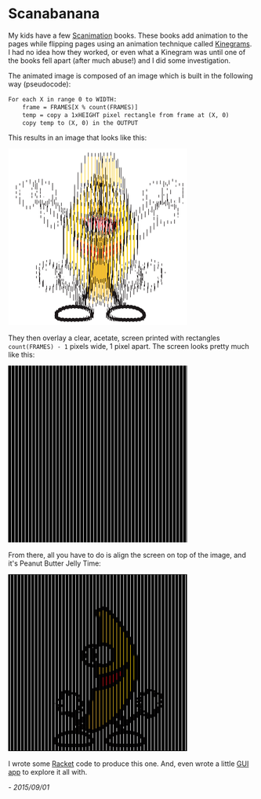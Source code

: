 # Scanabanana

My kids have a few [Scanimation](http://scanimationbooks.com/)
books. These books add animation to the pages while flipping pages
using an animation technique called
[Kinegrams](http://thinkzone.wlonk.com/Kinegram/Kinegram.htm). I had
no idea how they worked, or even what a Kinegram was until one of the
books fell apart (after much abuse!) and I did some investigation.

The animated image is composed of an image which is built in the
following way (pseudocode):

    For each X in range 0 to WIDTH:
        frame = FRAMES[X % count(FRAMES)]
        temp = copy a 1xHEIGHT pixel rectangle from frame at (X, 0)
        copy temp to (X, 0) in the OUTPUT

This results in an image that looks like this:

![background](./i/scana-bg.png)

They then overlay a clear, acetate, screen printed with rectangles
`count(FRAMES) - 1` pixels wide, 1 pixel apart. The screen looks
pretty much like this:

![background](./i/scana-mask.png)

From there, all you have to do is align the screen on top of the
image, and it's Peanut Butter Jelly Time:

![Peanut Butter Jelly Time](./i/scana-banana.gif)

I wrote some [Racket](http://racket-lang.org) code to produce this
one. And, even wrote a little
[GUI app](https://github.com/apg/scanabanana) to explore it all with.

_- 2015/09/01_
